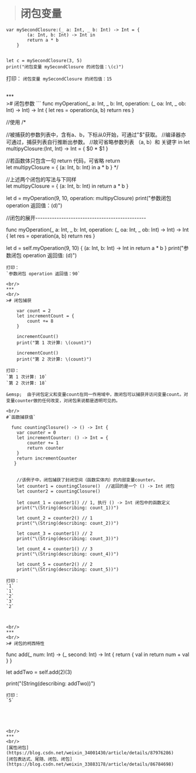 >#  闭包变量
```
var mySecondClosure:(_ a: Int, _ b: Int) -> Int = {
        (a: Int, b: Int) -> Int in
        return a * b
    }


let c = mySecondClosure(3, 5)
print("闭包变量 mySecondClosure 的闭包值：\(c)")

```
打印：
`闭包变量 mySecondClosure 的闭包值：15`


<br/>
***
<br/>
>#  闭包参数
```
func myOperation(_ a: Int, _ b: Int, operation: (_ oa: Int, _ ob: Int) -> Int) -> Int {
        let res = operation(a, b)
        return res
    }


//使用
/*

//被捕获的参数列表中，含有a、b，下标从0开始，可通过"$"获取。
//编译器亦可通过，捕获列表自行推断出参数。
//故可省略参数列表 （a, b）和 关键字 in 
let multipyClosure:(Int, Int) -> Int = {
      $0 * $1
}
  
//若函数体只包含一句 return 代码，可省略 return      
let multipyClosure = {
      (a: Int, b: Int) in
       a * b
 }
 */

//上述两个闭包的写法与下同样        
let multipyClosure = {
      (a: Int, b: Int) in
       return a * b
}
        
let d = myOperation(9, 10, operation: multipyClosure)
print("参数闭包 operation 返回值：\(d)")


//闭包的展开-----------------------------------------------

func myOperation(_ a: Int, _ b: Int, operation: (_ oa: Int, _ ob: Int) -> Int) -> Int {
        let res = operation(a, b)
        return res
}

let d = self.myOperation(9, 10) { (a: Int, b: Int) -> Int in
      return a * b
 }
print("参数闭包 operation 返回值:  \(d)")        

```
打印：
`参数闭包 operation 返回值：90`

<br/>
***
<br/>
># 闭包捕获
```
        var count = 2
        let incrementCount = {
            count += 8
        }

        incrementCount()
        print("第 1 次计算: \(count)")

        incrementCount()
        print("第 2 次计算: \(count)")
```
打印：
`第 1 次计算: 10`
`第 2 次计算: 18`

&emsp;  由于闭包定义和变量count在同一作用域中，故闭包可以捕获并访问变量count。对变量counter做的任何改变，对闭包来说都是透明可见的。

<br/>
#`函数捕获值`
```
      func countingClosure() -> () -> Int {
        var counter = 0
        let incrementCounter: () -> Int = {
            counter += 1
            return counter
        }
        return incrementCounter
       }
    

        //该例子中，闭包捕获了封闭空间（函数实体内）的内部变量counter。
        let counter1 = countingClosure()  //返回的是一个 () -> Int 闭包 
        let counter2 = countingClosure()
        
        let count_1 = counter1() // 1, 执行 () -> Int 闭包中的函数定义
        print("\(String(describing: count_1))")
        
        let count_2 = counter2() // 1
        print("\(String(describing: count_2))")
        
        let count_3 = counter1() // 2
        print("\(String(describing: count_3))")
        
        let count_4 = counter1() // 3
        print("\(String(describing: count_4))")
        
        let count_5 = counter2() // 2
        print("\(String(describing: count_5))")
```
打印：
`1`
`1`
`2`
`3`
`2`



<br/>
***
<br/>
># 闭包的柯西特性
```
func add(_ num: Int) -> (_ second: Int) -> Int {
        return { val in
            return num + val
        }
  }


let addTwo = self.add(2)(3)

print("\(String(describing: addTwo))")
```
打印：
`5`





<br/>
***
<br/>
[属性闭包](https://blog.csdn.net/weixin_34001430/article/details/87976286)
[闭包表达式、尾随、闭包、闭包](https://blog.csdn.net/weixin_33883178/article/details/86784698)
